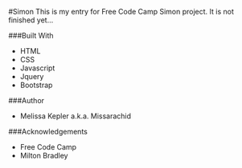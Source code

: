 #Simon
This is my entry for Free Code Camp Simon project. It is not finished yet...

###Built With
+  HTML  
+  CSS  
+  Javascript  
+  Jquery
+  Bootstrap  

###Author
+  Melissa Kepler a.k.a. Missarachid  

###Acknowledgements
+  Free Code Camp
+  Milton Bradley
